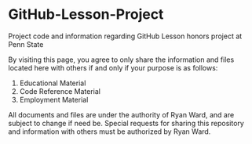 # GitHub-Lesson-Project
Project code and information regarding GitHub Lesson honors project at Penn State

By visiting this page, you agree to only share the information and files located here with others if and only if your purpose is as follows:
  1. Educational Material
  2. Code Reference Material
  3. Employment Material
  
All documents and files are under the authority of Ryan Ward, and are subject to change if need be. Special requests for sharing this repository and information with others must be authorized by Ryan Ward.
